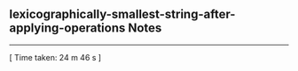 <h2>lexicographically-smallest-string-after-applying-operations Notes</h2><hr>[ Time taken: 24 m 46 s ]